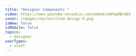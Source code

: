 ```yaml
---
title: "Designer Components "
video: https://www.youtube-nocookie.com/embed/omPwg9Bt4Ek
cover: /images/cms/untitled-design-9.png
isNew: false
isMobile: false
topics:
  - designer
userTypes:
  - staff
---
```

